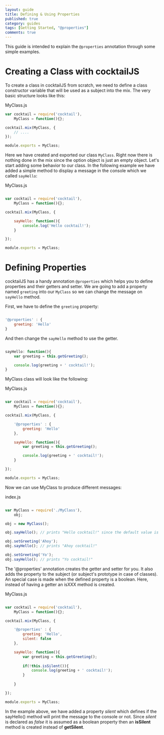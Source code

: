 ```yaml
---
layout: guide
title: Defining & Using Properties
published: true
category: guides
tags: [Getting Started, "@properties"]
comments: true
---
```


This guide is intended to explain the `@properties` annotation through some simple examples.

# Creating a Class with cocktailJS

To create a class in cocktailJS from scratch, we need to define a class constructor variable that will be used
as a subject into the mix. The very basic structure looks like this:

MyClass.js

````javascript
var cocktail = require('cocktail'),
    MyClass = function(){};

cocktail.mix(MyClass, {
    // ....
});

module.exports = MyClass;
````

Here we have created and exported our class `MyClass`. Right now there is nothing done in the mix since the option
object is just an empty object.
Let's start adding some behavior to our class. In the following example we have added a simple method to display a
message in the console which we called `sayHello`:

MyClass.js

````javascript

var cocktail = require('cocktail'),
    MyClass = function(){};

cocktail.mix(MyClass, {

    sayHello: function(){
        console.log('Hello cocktail!');
    }

});

module.exports = MyClass;

````

# Defining Properties

cocktailJS has a handy annotation `@properties` which helps you to define properties and their getters and setter.
We are going to add a property named `greeting` into our `MyClass` so we can change the message on `sayHello` method.

First, we have to define the `greeting` property:

````javascript

'@properties' : {
    greeting: 'Hello'
}

````

And then change the `sayHello` method to use the getter.

````javascript

sayHello: function(){
    var greeting = this.getGreeting();

    console.log(greeting + ' cocktail!');
}

````

MyClass class will look like the following:

MyClass.js

````javascript

var cocktail = require('cocktail'),
    MyClass = function(){};

cocktail.mix(MyClass, {

    '@properties' : {
        greeting: 'Hello'
    },

    sayHello: function(){
        var greeting = this.getGreeting();

        console.log(greeting + ' cocktail!');
    }

});

module.exports = MyClass;

````

Now we can use MyClass to produce different messages:

index.js

````javascript

var MyClass = require('./MyClass'),
    obj;

obj = new MyClass();

obj.sayHello(); // prints "Hello cocktail!" since the default value is Hello

obj.setGreeting('Ahoy');
obj.sayHello(); // prints "Ahoy cocktail!"

obj.setGreeting('Yo');
obj.sayHello(); // prints "Yo cocktail!"

````

The '@properties' annotation creates the getter and setter for you. It also adds the property to the subject (or
subject's prototype in case of classes). An special case is made when the defined property is a boolean. Here,
instead of having a getter an isXXX method is created. 

MyClass.js

````javascript

var cocktail = require('cocktail'),
    MyClass = function(){};

cocktail.mix(MyClass, {

    '@properties' : {
        greeting: 'Hello',
        silent: false
    },

    sayHello: function(){
        var greeting = this.getGreeting();
        
        if(!this.isSilent()){
            console.log(greeting + ' cocktail!');    
        }
        
    }

});

module.exports = MyClass;

````

In the example above, we have added a property _silent_ which defines if the sayHello() method will print the message
to the console or not. Since _silent_ is declared as _false_ it is assumed as a boolean property then an **isSilent** method
is created instead of **getSilent**. 

